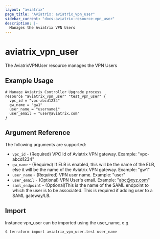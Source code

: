 ```yaml
---
layout: "aviatrix"
page_title: "Aviatrix: aviatrix_vpn_user"
sidebar_current: "docs-aviatrix-resource-vpn_user"
description: |-
  Manages the Aviatrix VPN Users
---
```


# aviatrix_vpn_user

The AviatrixVPNUser resource manages the VPN Users

## Example Usage

```hcl
# Manage Aviatrix Controller Upgrade process
resource "aviatrix_vpn_user" "test_vpn_user" {
  vpc_id = "vpc-abcd1234"
  gw_name = "gw1"
  user_name = "username1"
  user_email = "user@aviatrix.com"
}
```

## Argument Reference

The following arguments are supported:

* `vpc_id` - (Required) VPC Id of Aviatrix VPN gateway. Example: "vpc-abcd1234"
* `gw_name` - (Required) If ELB is enabled, this will be the name of the ELB, else it will be the name of the Aviatrix VPN gateway. Example: "gw1"
* `user_name` - (Required) VPN user name. Example: "user"
* `user_email` - (Optional) VPN User's email. Example: "abc@xyz.com"
* `saml_endpoint` - (Optional)This is the name of the SAML endpoint to which the user is to be associated. This is required if adding user to a SAML gateway/LB.

## Import

Instance vpn_user can be imported using the user_name, e.g.

```hcl
$ terraform import aviatrix_vpn_user.test user_name
```